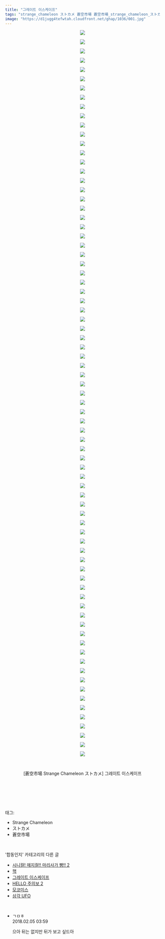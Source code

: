 ```yaml
---
title: "그레이트 이스케이프"
tags: "strange_chameleon ストカメ 蒼空市場 蒼空市場_strange_chameleon_ストカメ 합동인지"
image: "https://d1jugg4tefwtah.cloudfront.net/ghap/1036/001.jpg"
---
```

<div class="article">
<p style="text-align: center; clear: none; float: none;"><img src="{{ site.imgserver11 }}/ghap/1036/001.jpg"/></p>
<p style="text-align: center; clear: none; float: none;"><img src="{{ site.imgserver11 }}/ghap/1036/002.jpg"/></p>
<p style="text-align: center; clear: none; float: none;"><img src="{{ site.imgserver11 }}/ghap/1036/003.jpg"/></p>
<p style="text-align: center; clear: none; float: none;"><img src="{{ site.imgserver11 }}/ghap/1036/004.jpg"/></p>
<p style="text-align: center; clear: none; float: none;"><img src="{{ site.imgserver11 }}/ghap/1036/005.jpg"/></p>
<p style="text-align: center; clear: none; float: none;"><img src="{{ site.imgserver11 }}/ghap/1036/006.jpg"/></p>
<p style="text-align: center; clear: none; float: none;"><img src="{{ site.imgserver11 }}/ghap/1036/007.jpg"/></p>
<p style="text-align: center; clear: none; float: none;"><img src="{{ site.imgserver11 }}/ghap/1036/008.jpg"/></p>
<p style="text-align: center; clear: none; float: none;"><img src="{{ site.imgserver11 }}/ghap/1036/009.jpg"/></p>
<p style="text-align: center; clear: none; float: none;"><img src="{{ site.imgserver11 }}/ghap/1036/010.jpg"/></p>
<p style="text-align: center; clear: none; float: none;"><img src="{{ site.imgserver11 }}/ghap/1036/011.jpg"/></p>
<p style="text-align: center; clear: none; float: none;"><img src="{{ site.imgserver11 }}/ghap/1036/012.jpg"/></p>
<p style="text-align: center; clear: none; float: none;"><img src="{{ site.imgserver11 }}/ghap/1036/013.jpg"/></p>
<p style="text-align: center; clear: none; float: none;"><img src="{{ site.imgserver11 }}/ghap/1036/014.jpg"/></p>
<p style="text-align: center; clear: none; float: none;"><img src="{{ site.imgserver11 }}/ghap/1036/015.jpg"/></p>
<p style="text-align: center; clear: none; float: none;"><img src="{{ site.imgserver11 }}/ghap/1036/016.jpg"/></p>
<p style="text-align: center; clear: none; float: none;"><img src="{{ site.imgserver11 }}/ghap/1036/017.jpg"/></p>
<p style="text-align: center; clear: none; float: none;"><img src="{{ site.imgserver11 }}/ghap/1036/018.jpg"/></p>
<p style="text-align: center; clear: none; float: none;"><img src="{{ site.imgserver11 }}/ghap/1036/019.jpg"/></p>
<p style="text-align: center; clear: none; float: none;"><img src="{{ site.imgserver11 }}/ghap/1036/020.jpg"/></p>
<p style="text-align: center; clear: none; float: none;"><img src="{{ site.imgserver11 }}/ghap/1036/021.jpg"/></p>
<p style="text-align: center; clear: none; float: none;"><img src="{{ site.imgserver11 }}/ghap/1036/022.jpg"/></p>
<p style="text-align: center; clear: none; float: none;"><img src="{{ site.imgserver11 }}/ghap/1036/023.jpg"/></p>
<p style="text-align: center; clear: none; float: none;"><img src="{{ site.imgserver11 }}/ghap/1036/024.jpg"/></p>
<p style="text-align: center; clear: none; float: none;"><img src="{{ site.imgserver11 }}/ghap/1036/025.jpg"/></p>
<p style="text-align: center; clear: none; float: none;"><img src="{{ site.imgserver11 }}/ghap/1036/026.jpg"/></p>
<p style="text-align: center; clear: none; float: none;"><img src="{{ site.imgserver11 }}/ghap/1036/027.jpg"/></p>
<p style="text-align: center; clear: none; float: none;"><img src="{{ site.imgserver11 }}/ghap/1036/028.jpg"/></p>
<p style="text-align: center; clear: none; float: none;"><img src="{{ site.imgserver11 }}/ghap/1036/029.jpg"/></p>
<p style="text-align: center; clear: none; float: none;"><img src="{{ site.imgserver11 }}/ghap/1036/030.jpg"/></p>
<p style="text-align: center; clear: none; float: none;"><img src="{{ site.imgserver11 }}/ghap/1036/031.jpg"/></p>
<p style="text-align: center; clear: none; float: none;"><img src="{{ site.imgserver11 }}/ghap/1036/032.jpg"/></p>
<p style="text-align: center; clear: none; float: none;"><img src="{{ site.imgserver11 }}/ghap/1036/033.jpg"/></p>
<p style="text-align: center; clear: none; float: none;"><img src="{{ site.imgserver11 }}/ghap/1036/034.jpg"/></p>
<p style="text-align: center; clear: none; float: none;"><img src="{{ site.imgserver11 }}/ghap/1036/035.jpg"/></p>
<p style="text-align: center; clear: none; float: none;"><img src="{{ site.imgserver11 }}/ghap/1036/036.jpg"/></p>
<p style="text-align: center; clear: none; float: none;"><img src="{{ site.imgserver11 }}/ghap/1036/037.jpg"/></p>
<p style="text-align: center; clear: none; float: none;"><img src="{{ site.imgserver11 }}/ghap/1036/038.jpg"/></p>
<p style="text-align: center; clear: none; float: none;"><img src="{{ site.imgserver11 }}/ghap/1036/039.jpg"/></p>
<p style="text-align: center; clear: none; float: none;"><img src="{{ site.imgserver11 }}/ghap/1036/040.jpg"/></p>
<p style="text-align: center; clear: none; float: none;"><img src="{{ site.imgserver11 }}/ghap/1036/041.jpg"/></p>
<p style="text-align: center; clear: none; float: none;"><img src="{{ site.imgserver11 }}/ghap/1036/042.jpg"/></p>
<p style="text-align: center; clear: none; float: none;"><img src="{{ site.imgserver11 }}/ghap/1036/043.jpg"/></p>
<p style="text-align: center; clear: none; float: none;"><img src="{{ site.imgserver11 }}/ghap/1036/044.jpg"/></p>
<p style="text-align: center; clear: none; float: none;"><img src="{{ site.imgserver11 }}/ghap/1036/045.jpg"/></p>
<p style="text-align: center; clear: none; float: none;"><img src="{{ site.imgserver11 }}/ghap/1036/046.jpg"/></p>
<p style="text-align: center; clear: none; float: none;"><img src="{{ site.imgserver11 }}/ghap/1036/047.jpg"/></p>
<p style="text-align: center; clear: none; float: none;"><img src="{{ site.imgserver11 }}/ghap/1036/048.jpg"/></p>
<p style="text-align: center; clear: none; float: none;"><img src="{{ site.imgserver11 }}/ghap/1036/049.jpg"/></p>
<p style="text-align: center; clear: none; float: none;"><img src="{{ site.imgserver11 }}/ghap/1036/050.jpg"/></p>
<p style="text-align: center; clear: none; float: none;"><img src="{{ site.imgserver11 }}/ghap/1036/051.jpg"/></p>
<p style="text-align: center; clear: none; float: none;"><img src="{{ site.imgserver11 }}/ghap/1036/052.jpg"/></p>
<p style="text-align: center; clear: none; float: none;"><img src="{{ site.imgserver11 }}/ghap/1036/053.jpg"/></p>
<p style="text-align: center; clear: none; float: none;"><img src="{{ site.imgserver11 }}/ghap/1036/054.jpg"/></p>
<p style="text-align: center; clear: none; float: none;"><img src="{{ site.imgserver11 }}/ghap/1036/055.jpg"/></p>
<p style="text-align: center; clear: none; float: none;"><img src="{{ site.imgserver11 }}/ghap/1036/056.jpg"/></p>
<p style="text-align: center; clear: none; float: none;"><img src="{{ site.imgserver11 }}/ghap/1036/057.jpg"/></p>
<p style="text-align: center; clear: none; float: none;"><img src="{{ site.imgserver11 }}/ghap/1036/058.jpg"/></p>
<p style="text-align: center; clear: none; float: none;"><img src="{{ site.imgserver11 }}/ghap/1036/059.jpg"/></p>
<p style="text-align: center; clear: none; float: none;"><img src="{{ site.imgserver11 }}/ghap/1036/060.jpg"/></p>
<p style="text-align: center; clear: none; float: none;"><img src="{{ site.imgserver11 }}/ghap/1036/061.jpg"/></p>
<p style="text-align: center; clear: none; float: none;"><img src="{{ site.imgserver11 }}/ghap/1036/062.jpg"/></p>
<p style="text-align: center; clear: none; float: none;"><img src="{{ site.imgserver11 }}/ghap/1036/063.jpg"/></p>
<p style="text-align: center; clear: none; float: none;"><img src="{{ site.imgserver11 }}/ghap/1036/064.jpg"/></p>
<p style="text-align: center; clear: none; float: none;"><img src="{{ site.imgserver11 }}/ghap/1036/065.jpg"/></p>
<p style="text-align: center; clear: none; float: none;"><img src="{{ site.imgserver11 }}/ghap/1036/066.jpg"/></p>
<p style="text-align: center; clear: none; float: none;"><img src="{{ site.imgserver11 }}/ghap/1036/067.jpg"/></p>
<p style="text-align: center; clear: none; float: none;"><img src="{{ site.imgserver11 }}/ghap/1036/068.jpg"/></p>
<p style="text-align: center; clear: none; float: none;"><img src="{{ site.imgserver11 }}/ghap/1036/069.jpg"/></p>
<p style="text-align: center; clear: none; float: none;"><img src="{{ site.imgserver11 }}/ghap/1036/070.jpg"/></p>
<p style="text-align: center; clear: none; float: none;"><img src="{{ site.imgserver11 }}/ghap/1036/071.jpg"/></p>
<p style="text-align: center; clear: none; float: none;"><img src="{{ site.imgserver11 }}/ghap/1036/072.jpg"/></p>
<p style="text-align: center; clear: none; float: none;"><img src="{{ site.imgserver11 }}/ghap/1036/073.jpg"/></p>
<p style="text-align: center; clear: none; float: none;"><img src="{{ site.imgserver11 }}/ghap/1036/074.jpg"/></p>
<p style="text-align: center; clear: none; float: none;"><img src="{{ site.imgserver11 }}/ghap/1036/075.jpg"/></p>
<p style="text-align: center; clear: none; float: none;"><img src="{{ site.imgserver11 }}/ghap/1036/076.jpg"/></p>
<p style="text-align: center; clear: none; float: none;"><img src="{{ site.imgserver11 }}/ghap/1036/077.jpg"/></p>
<p style="text-align: center; clear: none; float: none;"><img src="{{ site.imgserver11 }}/ghap/1036/078.jpg"/></p>
<p style="text-align: center; clear: none; float: none;"><img src="{{ site.imgserver11 }}/ghap/1036/079.jpg"/></p>
<p style="text-align: center; clear: none; float: none;"><br/></p>
<p style="text-align: center; clear: none; float: none;">[蒼空市場 Strange Chameleon ストカメ] 그레이트 이스케이프</p>
<p style="text-align: center; clear: none; float: none;"><br/></p>
<p><br/></p>
</div><br/>
<div class="tagTrail">
<p>태그: </p>
<ul>
<li>Strange Chameleon</li>
<li>ストカメ</li>
<li>蒼空市場</li>
</ul>
</div><br/>
<div class="another">
<p>'합동인지' 카테고리의 다른 글</p>
<ul>
<li><a href="/ghap_1112">시니컬! 매지컬!! 마리사가 빵!! 2</a></li>
<li><a href="/ghap_1053">핵</a></li>
<li><a href="/ghap_1036">그레이트 이스케이프</a></li>
<li><a href="/ghap_996">HELLO 주의보 2</a></li>
<li><a href="/ghap_960">모코미스</a></li>
<li><a href="/ghap_814">삼각 UFO</a></li>
</ul>
</div><br/>
<div class="cb_module cb_fluid">
<div class="cb_wrt cb_profile">
<div class="comment">
<ul>
<li class="cb_thumb_off" id="comment15192041">
<div class="cb_comment_area">
<div class="cb_info_area">
<div class="cb_section">
<span class="cb_nick_name">ㄱㅁㅎ</span>
</div>
<div class="cb_section">
<span class="cb_date">2018.02.05 03:59 </span>
</div>
</div>
<div class="cb_dsc_comment">
<p class="cb_dsc">
											으아 뒤는 없지만 뒤가 보고 싶드아
										</p>
</div>
</div></li>
</ul>
</div>
</div><!-- commentList close -->
</div><br/>
